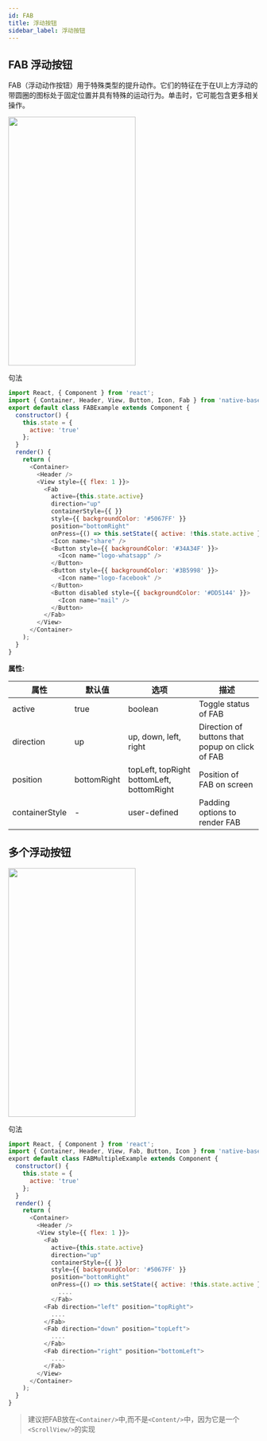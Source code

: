 ```yaml
---
id: FAB
title: 浮动按钮
sidebar_label: 浮动按钮
---
```


## FAB 浮动按钮
FAB（浮动动作按钮）用于特殊类型的提升动作。它们的特征在于在UI上方浮动的带圆圈的图标处于固定位置并具有特殊的运动行为。单击时，它可能包含更多相关操作。

<img src="https://github.com/GeekyAnts/NativeBase-KitchenSink/raw/v2.6.1/screenshots/ios/FAB-single.gif" width=256 height=500 />

句法
```js
import React, { Component } from 'react';
import { Container, Header, View, Button, Icon, Fab } from 'native-base';
export default class FABExample extends Component {
  constructor() {
    this.state = {
      active: 'true'
    };
  }
  render() {
    return (  
      <Container>
        <Header />
        <View style={{ flex: 1 }}>
          <Fab
            active={this.state.active}
            direction="up"
            containerStyle={{ }}
            style={{ backgroundColor: '#5067FF' }}
            position="bottomRight"
            onPress={() => this.setState({ active: !this.state.active })}>
            <Icon name="share" />
            <Button style={{ backgroundColor: '#34A34F' }}>
              <Icon name="logo-whatsapp" />
            </Button>
            <Button style={{ backgroundColor: '#3B5998' }}>
              <Icon name="logo-facebook" />
            </Button>
            <Button disabled style={{ backgroundColor: '#DD5144' }}>
              <Icon name="mail" />
            </Button>
          </Fab>
        </View>
      </Container>
    );
  }
}
```
__属性:__

属性     | 默认值       | 选项       | 描述
------------ | ------------- | ------------ | -----------
active	| true	| boolean	| Toggle status of FAB
direction	| up	| up, down, left, right	| Direction of buttons that popup on click of FAB
position	| bottomRight	| topLeft, topRight bottomLeft, bottomRight | Position of FAB on screen
containerStyle	| -	| user-defined	| Padding options to render FAB

## 多个浮动按钮

<img src="https://github.com/GeekyAnts/NativeBase-KitchenSink/raw/v2.6.1/screenshots/ios/FAB-multiple.gif" width=256 height=500 />

句法
```js
import React, { Component } from 'react';
import { Container, Header, View, Fab, Button, Icon } from 'native-base';
​export default class FABMultipleExample extends Component {
  constructor() {
    this.state = {
      active: 'true'
    };
  }
  render() {
    return (
      <Container>
        <Header />
        <View style={{ flex: 1 }}>
          <Fab
            active={this.state.active}
            direction="up"
            containerStyle={{ }}
            style={{ backgroundColor: '#5067FF' }}
            position="bottomRight"
            onPress={() => this.setState({ active: !this.state.active })}>
              ....
            </Fab>
          <Fab direction="left" position="topRight">
            ....
          </Fab>
          <Fab direction="down" position="topLeft">
            ....
          </Fab>
          <Fab direction="right" position="bottomLeft">
            ....
          </Fab>
        </View>
      </Container>
    );
  }
}
```
> 建议把FAB放在`<Container/>`中,而不是`<Content/>`中，因为它是一个`<ScrollView/>`的实现
